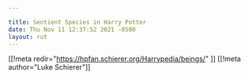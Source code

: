 ```yaml
---

title: Sentient Species in Harry Potter
date: Thu Nov 11 12:37:52 2021 -0500
layout: rut
---
```


[[!meta redir="https://hpfan.schierer.org/Harrypedia/beings/" ]]
[[!meta author="Luke Schierer"]]
